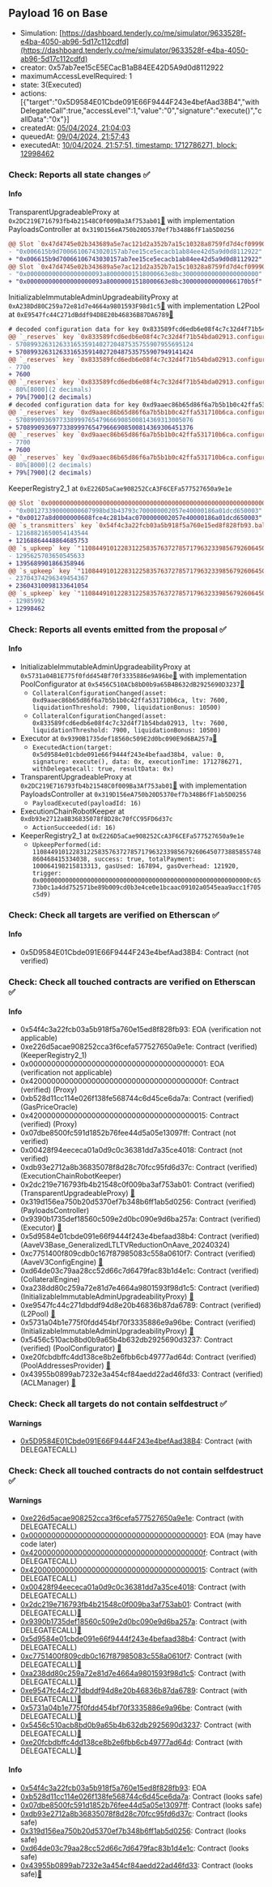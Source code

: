 ## Payload 16 on Base

- Simulation: [https://dashboard.tenderly.co/me/simulator/9633528f-e4ba-4050-ab96-5d17c112cdfd](https://dashboard.tenderly.co/me/simulator/9633528f-e4ba-4050-ab96-5d17c112cdfd)
- creator: 0x57ab7ee15cE5ECacB1aB84EE42D5A9d0d8112922
- maximumAccessLevelRequired: 1
- state: 3(Executed)
- actions: [{"target":"0x5D9584E01Cbde091E66F9444F243e4befAad38B4","withDelegateCall":true,"accessLevel":1,"value":"0","signature":"execute()","callData":"0x"}]
- createdAt: [05/04/2024, 21:04:03](https://basescan.org/tx/0x1f4891687c6e2efde94ef16b23020ae602a0ae18f8438e5725c5d1f0a178996e)
- queuedAt: [09/04/2024, 21:57:43](https://basescan.org/tx/0x52efb0f0b958c3dca018487b87504ad91e1284002913fd6f1bf8f756eadaf74d)
- executedAt: [10/04/2024, 21:57:51, timestamp: 1712786271, block: 12998462](https://basescan.org/tx/0x6cbd0dd86d588b7ed763633c799c7fb11f3f6e36194e81c4104192f1aeb648fa)

### Check: Reports all state changes :white_check_mark:

#### Info


TransparentUpgradeableProxy at `0x2DC219E716793fb4b21548C0f009Ba3Af753ab01`[:ghost:](https://github.com/bgd-labs/aave-address-book "GovernanceV3Base.PAYLOADS_CONTROLLER") with implementation PayloadsController at `0x319D156eA750b20D5370ef7b348B6fF1ab5D0256`
```diff
@@ Slot `0x47d4745e02b343689a5e7ac121d2a352b7a15c10328a8759fd7d4cf0999002bb` @@
- "0x006615b9d70066106743020157ab7ee15ce5ecacb1ab84ee42d5a9d0d8112922"
+ "0x006615b9d70066106743030157ab7ee15ce5ecacb1ab84ee42d5a9d0d8112922"
@@ Slot `0x47d4745e02b343689a5e7ac121d2a352b7a15c10328a8759fd7d4cf0999002bc` @@
- "0x000000000000000000093a80000001518000663e8bc300000000000000000000"
+ "0x000000000000000000093a80000001518000663e8bc300000000000066170b5f"
```

InitializableImmutableAdminUpgradeabilityProxy at `0xA238Dd80C259a72e81d7e4664a9801593F98d1c5`[:ghost:](https://github.com/bgd-labs/aave-address-book "AaveV3Base.POOL") with implementation L2Pool at `0xE9547fc44C271dBddf94D8E20b46836B87DA6789`[:ghost:](https://github.com/bgd-labs/aave-address-book "AaveV3Base.POOL_IMPL")
```diff
# decoded configuration data for key 0x833589fcd6edb6e08f4c7c32d4f71b54bda02913 (symbol: USDC)
@@ `_reserves` key `0x833589fcd6edb6e08f4c7c32d4f71b54bda02913.configuration.data` @@
- 5708993263126331653591402720487535755907955695124
+ 5708993263126331653591402720487535755907949141424
@@ `_reserves` key `0x833589fcd6edb6e08f4c7c32d4f71b54bda02913.configuration.data_decoded.ltv` @@
- 7700
+ 7600
@@ `_reserves` key `0x833589fcd6edb6e08f4c7c32d4f71b54bda02913.configuration.data_decoded.liquidationThreshold` @@
- 80%[8000](2 decimals)
+ 79%[7900](2 decimals)
# decoded configuration data for key 0xd9aaec86b65d86f6a7b5b1b0c42ffa531710b6ca (symbol: USDbC)
@@ `_reserves` key `0xd9aaec86b65d86f6a7b5b1b0c42ffa531710b6ca.configuration.data` @@
- 5708990936977338999765479666908500814369313005076
+ 5708990936977338999765479666908500814369306451376
@@ `_reserves` key `0xd9aaec86b65d86f6a7b5b1b0c42ffa531710b6ca.configuration.data_decoded.ltv` @@
- 7700
+ 7600
@@ `_reserves` key `0xd9aaec86b65d86f6a7b5b1b0c42ffa531710b6ca.configuration.data_decoded.liquidationThreshold` @@
- 80%[8000](2 decimals)
+ 79%[7900](2 decimals)
```

KeeperRegistry2_1 at `0xE226D5aCae908252CcA3F6CEFa577527650a9e1e`
```diff
@@ Slot `0x0000000000000000000000000000000000000000000000000000000000000012` @@
- "0x001273390000000607998bd3b43793c700000002057e40000186a01dcd650003"
+ "0x00127a8d0000000608fce4c281b4ac0700000002057e40000186a01dcd650003"
@@ `s_transmitters` key `0x54f4c3a22fcb03a5b918f5a760e15ed8f828fb93.balance` @@
- 12168821650054143544
+ 12168864448864685753
@@ `s_upkeep` key `"110844910122831225835763727857179632339856792606450773885855748860468415334038".amountSpent` @@
- 1295625703650545633
+ 1395689901866358946
@@ `s_upkeep` key `"110844910122831225835763727857179632339856792606450773885855748860468415334038".balance` @@
- 23704374296349454367
+ 23604310098133641054
@@ `s_upkeep` key `"110844910122831225835763727857179632339856792606450773885855748860468415334038".lastPerformedBlockNumber` @@
- 12985992
+ 12998462
```


### Check: Reports all events emitted from the proposal :white_check_mark:

#### Info

- InitializableImmutableAdminUpgradeabilityProxy at `0x5731a04B1E775f0fdd454Bf70f3335886e9A96be`[:ghost:](https://github.com/bgd-labs/aave-address-book "AaveV3Base.POOL_CONFIGURATOR") with implementation PoolConfigurator at `0x5456C510ACb8bD0b9a65B4B632dB2925690D3237`[:ghost:](https://github.com/bgd-labs/aave-address-book "AaveV3Base.POOL_CONFIGURATOR_IMPL")
  - `CollateralConfigurationChanged(asset: 0xd9aaec86b65d86f6a7b5b1b0c42ffa531710b6ca, ltv: 7600, liquidationThreshold: 7900, liquidationBonus: 10500)`
  - `CollateralConfigurationChanged(asset: 0x833589fcd6edb6e08f4c7c32d4f71b54bda02913, ltv: 7600, liquidationThreshold: 7900, liquidationBonus: 10500)`
- Executor at `0x9390B1735def18560c509E2d0bc090E9d6BA257a`[:ghost:](https://github.com/bgd-labs/aave-address-book "AaveV3Base.ACL_ADMIN, GovernanceV3Base.EXECUTOR_LVL_1")
  - `ExecutedAction(target: 0x5d9584e01cbde091e66f9444f243e4befaad38b4, value: 0, signature: execute(), data: 0x, executionTime: 1712786271, withDelegatecall: true, resultData: 0x)`
- TransparentUpgradeableProxy at `0x2DC219E716793fb4b21548C0f009Ba3Af753ab01`[:ghost:](https://github.com/bgd-labs/aave-address-book "GovernanceV3Base.PAYLOADS_CONTROLLER") with implementation PayloadsController at `0x319D156eA750b20D5370ef7b348B6fF1ab5D0256`
  - `PayloadExecuted(payloadId: 16)`
- ExecutionChainRobotKeeper at `0xdb93e2712a8B36835078f8D28c70fCC95FD6d37c`
  - `ActionSucceeded(id: 16)`
- KeeperRegistry2_1 at `0xE226D5aCae908252CcA3F6CEFa577527650a9e1e`
  - `UpkeepPerformed(id: 110844910122831225835763727857179632339856792606450773885855748860468415334038, success: true, totalPayment: 100064198215813313, gasUsed: 167894, gasOverhead: 121920, trigger: 0x0000000000000000000000000000000000000000000000000000000000c6573b0c1a4dd752571be89b009cd0b3e4ce0e1bcaac09102a0545eaa9acc1f705c5d9)`

### Check: Check all targets are verified on Etherscan :white_check_mark:

#### Info

- 0x5D9584E01Cbde091E66F9444F243e4befAad38B4: Contract (not verified) 

### Check: Check all touched contracts are verified on Etherscan :white_check_mark:

#### Info

- 0x54f4c3a22fcb03a5b918f5a760e15ed8f828fb93: EOA (verification not applicable)
- 0xe226d5acae908252cca3f6cefa577527650a9e1e: Contract (verified) (KeeperRegistry2_1) 
- 0x0000000000000000000000000000000000000001: EOA (verification not applicable)
- 0x420000000000000000000000000000000000000f: Contract (verified) (Proxy) 
- 0xb528d11cc114e026f138fe568744c6d45ce6da7a: Contract (verified) (GasPriceOracle) 
- 0x4200000000000000000000000000000000000015: Contract (verified) (Proxy) 
- 0x07dbe8500fc591d1852b76fee44d5a05e13097ff: Contract (not verified) 
- 0x00428f94eececa01a0d9c0c36381dd7a35ce4018: Contract (not verified) 
- 0xdb93e2712a8b36835078f8d28c70fcc95fd6d37c: Contract (verified) (ExecutionChainRobotKeeper) 
- 0x2dc219e716793fb4b21548c0f009ba3af753ab01: Contract (verified) (TransparentUpgradeableProxy) [:ghost:](https://github.com/bgd-labs/aave-address-book "GovernanceV3Base.PAYLOADS_CONTROLLER")
- 0x319d156ea750b20d5370ef7b348b6ff1ab5d0256: Contract (verified) (PayloadsController) 
- 0x9390b1735def18560c509e2d0bc090e9d6ba257a: Contract (verified) (Executor) [:ghost:](https://github.com/bgd-labs/aave-address-book "AaveV3Base.ACL_ADMIN, GovernanceV3Base.EXECUTOR_LVL_1")
- 0x5d9584e01cbde091e66f9444f243e4befaad38b4: Contract (verified) (AaveV3Base_GeneralizedLTLTVReductionOnAave_20240324) 
- 0xc7751400f809cdb0c167f87985083c558a0610f7: Contract (verified) (AaveV3ConfigEngine) [:ghost:](https://github.com/bgd-labs/aave-address-book "AaveV3Base.CONFIG_ENGINE")
- 0xd64de03c79aa28cc52d66c7d6479fac83b1d4e1c: Contract (verified) (CollateralEngine) 
- 0xa238dd80c259a72e81d7e4664a9801593f98d1c5: Contract (verified) (InitializableImmutableAdminUpgradeabilityProxy) [:ghost:](https://github.com/bgd-labs/aave-address-book "AaveV3Base.POOL")
- 0xe9547fc44c271dbddf94d8e20b46836b87da6789: Contract (verified) (L2Pool) [:ghost:](https://github.com/bgd-labs/aave-address-book "AaveV3Base.POOL_IMPL")
- 0x5731a04b1e775f0fdd454bf70f3335886e9a96be: Contract (verified) (InitializableImmutableAdminUpgradeabilityProxy) [:ghost:](https://github.com/bgd-labs/aave-address-book "AaveV3Base.POOL_CONFIGURATOR")
- 0x5456c510acb8bd0b9a65b4b632db2925690d3237: Contract (verified) (PoolConfigurator) [:ghost:](https://github.com/bgd-labs/aave-address-book "AaveV3Base.POOL_CONFIGURATOR_IMPL")
- 0xe20fcbdbffc4dd138ce8b2e6fbb6cb49777ad64d: Contract (verified) (PoolAddressesProvider) [:ghost:](https://github.com/bgd-labs/aave-address-book "AaveV3Base.POOL_ADDRESSES_PROVIDER")
- 0x43955b0899ab7232e3a454cf84aedd22ad46fd33: Contract (verified) (ACLManager) [:ghost:](https://github.com/bgd-labs/aave-address-book "AaveV3Base.ACL_MANAGER")

### Check: Check all targets do not contain selfdestruct :white_check_mark:

#### Warnings

- [0x5D9584E01Cbde091E66F9444F243e4befAad38B4](https://basescan.org/address/0x5D9584E01Cbde091E66F9444F243e4befAad38B4): Contract (with DELEGATECALL)

### Check: Check all touched contracts do not contain selfdestruct :white_check_mark:

#### Warnings

- [0xe226d5acae908252cca3f6cefa577527650a9e1e](https://basescan.org/address/0xe226d5acae908252cca3f6cefa577527650a9e1e): Contract (with DELEGATECALL)
- [0x0000000000000000000000000000000000000001](https://basescan.org/address/0x0000000000000000000000000000000000000001): EOA (may have code later)
- [0x420000000000000000000000000000000000000f](https://basescan.org/address/0x420000000000000000000000000000000000000f): Contract (with DELEGATECALL)
- [0x4200000000000000000000000000000000000015](https://basescan.org/address/0x4200000000000000000000000000000000000015): Contract (with DELEGATECALL)
- [0x00428f94eececa01a0d9c0c36381dd7a35ce4018](https://basescan.org/address/0x00428f94eececa01a0d9c0c36381dd7a35ce4018): Contract (with DELEGATECALL)
- [0x2dc219e716793fb4b21548c0f009ba3af753ab01](https://basescan.org/address/0x2dc219e716793fb4b21548c0f009ba3af753ab01): Contract (with DELEGATECALL)[:ghost:](https://github.com/bgd-labs/aave-address-book "GovernanceV3Base.PAYLOADS_CONTROLLER")
- [0x9390b1735def18560c509e2d0bc090e9d6ba257a](https://basescan.org/address/0x9390b1735def18560c509e2d0bc090e9d6ba257a): Contract (with DELEGATECALL)[:ghost:](https://github.com/bgd-labs/aave-address-book "AaveV3Base.ACL_ADMIN, GovernanceV3Base.EXECUTOR_LVL_1")
- [0x5d9584e01cbde091e66f9444f243e4befaad38b4](https://basescan.org/address/0x5d9584e01cbde091e66f9444f243e4befaad38b4): Contract (with DELEGATECALL)
- [0xc7751400f809cdb0c167f87985083c558a0610f7](https://basescan.org/address/0xc7751400f809cdb0c167f87985083c558a0610f7): Contract (with DELEGATECALL)[:ghost:](https://github.com/bgd-labs/aave-address-book "AaveV3Base.CONFIG_ENGINE")
- [0xa238dd80c259a72e81d7e4664a9801593f98d1c5](https://basescan.org/address/0xa238dd80c259a72e81d7e4664a9801593f98d1c5): Contract (with DELEGATECALL)[:ghost:](https://github.com/bgd-labs/aave-address-book "AaveV3Base.POOL")
- [0xe9547fc44c271dbddf94d8e20b46836b87da6789](https://basescan.org/address/0xe9547fc44c271dbddf94d8e20b46836b87da6789): Contract (with DELEGATECALL)[:ghost:](https://github.com/bgd-labs/aave-address-book "AaveV3Base.POOL_IMPL")
- [0x5731a04b1e775f0fdd454bf70f3335886e9a96be](https://basescan.org/address/0x5731a04b1e775f0fdd454bf70f3335886e9a96be): Contract (with DELEGATECALL)[:ghost:](https://github.com/bgd-labs/aave-address-book "AaveV3Base.POOL_CONFIGURATOR")
- [0x5456c510acb8bd0b9a65b4b632db2925690d3237](https://basescan.org/address/0x5456c510acb8bd0b9a65b4b632db2925690d3237): Contract (with DELEGATECALL)[:ghost:](https://github.com/bgd-labs/aave-address-book "AaveV3Base.POOL_CONFIGURATOR_IMPL")
- [0xe20fcbdbffc4dd138ce8b2e6fbb6cb49777ad64d](https://basescan.org/address/0xe20fcbdbffc4dd138ce8b2e6fbb6cb49777ad64d): Contract (with DELEGATECALL)[:ghost:](https://github.com/bgd-labs/aave-address-book "AaveV3Base.POOL_ADDRESSES_PROVIDER")

#### Info

- [0x54f4c3a22fcb03a5b918f5a760e15ed8f828fb93](https://basescan.org/address/0x54f4c3a22fcb03a5b918f5a760e15ed8f828fb93): EOA
- [0xb528d11cc114e026f138fe568744c6d45ce6da7a](https://basescan.org/address/0xb528d11cc114e026f138fe568744c6d45ce6da7a): Contract (looks safe)
- [0x07dbe8500fc591d1852b76fee44d5a05e13097ff](https://basescan.org/address/0x07dbe8500fc591d1852b76fee44d5a05e13097ff): Contract (looks safe)
- [0xdb93e2712a8b36835078f8d28c70fcc95fd6d37c](https://basescan.org/address/0xdb93e2712a8b36835078f8d28c70fcc95fd6d37c): Contract (looks safe)
- [0x319d156ea750b20d5370ef7b348b6ff1ab5d0256](https://basescan.org/address/0x319d156ea750b20d5370ef7b348b6ff1ab5d0256): Contract (looks safe)
- [0xd64de03c79aa28cc52d66c7d6479fac83b1d4e1c](https://basescan.org/address/0xd64de03c79aa28cc52d66c7d6479fac83b1d4e1c): Contract (looks safe)
- [0x43955b0899ab7232e3a454cf84aedd22ad46fd33](https://basescan.org/address/0x43955b0899ab7232e3a454cf84aedd22ad46fd33): Contract (looks safe)[:ghost:](https://github.com/bgd-labs/aave-address-book "AaveV3Base.ACL_MANAGER")

